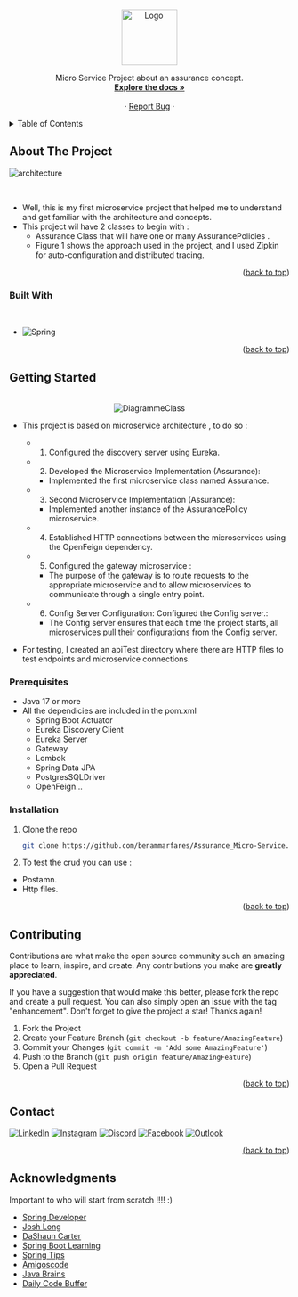 
<a  align="center" name="readme-top"></a>

<!-- PROJECT LOGO -->
<br />
<div align="center">
    <img src="https://github.com/user-attachments/assets/93433dcf-f7e7-4f96-9777-a90d18ff10c6" alt="Logo" width="100" height="100">


  <p align="center">
      Micro Service Project about an assurance concept.
    <br />
    <a href="https://github.com/benammarfares/Spring-RestClients"><strong>Explore the docs »</strong></a>
    <br />
    <br />
    ·
    <a href="https://github.com/benammarfares/Spring-RestClients/issues/new?labels=bug&template=bug-report---.md">Report Bug</a>
    ·
  </p>
</div>



<!-- TABLE OF CONTENTS -->
<details>
  <summary>Table of Contents</summary>
  <ol>
    <li>
      <a href="#about-the-project">About The Project</a>
      <ul>
        <li><a href="#built-with">Built With</a></li>
      </ul>
    </li>
    <li>
      <a href="#getting-started">Getting Started</a>
      <ul>
        <li><a href="#prerequisites">Prerequisites</a></li>
        <li><a href="#installation">Installation</a></li>
      </ul>
    </li>
    <li><a href="#contributing">Contributing</a></li>
    <li><a href="#contact">Contact</a></li>
    <li><a href="#acknowledgments">Acknowledgments</a></li>
  </ol>
</details>



<!-- ABOUT THE PROJECT -->
## About The Project
![architecture](https://github.com/user-attachments/assets/6b2316dc-bf89-43b8-8130-2b02117106ce)

<br>

* Well, this is my first microservice project that helped me to understand and get familiar with the architecture and concepts.<br>
* This project wil have 2 classes to begin with :<br> 
  * Assurance Class that will have one or many AssurancePolicies .<br>
  * Figure 1 shows the approach used in the project, and I used Zipkin for auto-configuration and distributed tracing.<br>



    
<p align="right">(<a href="#readme-top">back to top</a>)</p>



### Built With
<br>

* ![Spring](https://img.shields.io/badge/spring-%236DB33F.svg?style=for-the-badge&logo=spring&logoColor=white)

<p align="right">(<a href="#readme-top">back to top</a>)</p>



<!-- GETTING STARTED -->
## Getting Started
<br>

<div style="text-align: center;">
  <img src="https://github.com/user-attachments/assets/63559c2b-34d2-4e88-bef8-60d2aaecd627" alt="DiagrammeClass">
</div>

* This project is based on microservice architecture ,  to do so :<br>
   * 1. Configured the discovery server using Eureka.<br>
   * 2. Developed the Microservice Implementation (Assurance):<br>
      * Implemented the first microservice class named Assurance.<br>
   * 3. Second Microservice Implementation (Assurance):<br>
      * Implemented another instance of the AssurancePolicy microservice.<br>
   * 4. Established HTTP connections between the microservices using the OpenFeign dependency.<br>
   * 5. Configured the gateway microservice :<br>
      * The purpose of the gateway is to route requests to the appropriate microservice and to allow microservices to communicate through a single entry point.<br>
   * 6. Config Server Configuration: Configured the Config server.:<br>
      * The Config server ensures that each time the project starts, all microservices pull their configurations from the Config server.<br>

* For testing, I created an apiTest directory where there are HTTP files to test endpoints and microservice connections. <br>

### Prerequisites

* Java 17 or more
* All the dependicies are included in the pom.xml
    * Spring Boot Actuator
    * Eureka Discovery Client
    * Eureka Server
    * Gateway
    * Lombok
    * Spring Data JPA
    * PostgresSQLDriver
    * OpenFeign...

### Installation

1. Clone the repo
   ```sh
   git clone https://github.com/benammarfares/Assurance_Micro-Service.git
   ```
2. To test the crud you can use :
  * Postamn.
  * Http files.

   
<p align="right">(<a href="#readme-top">back to top</a>)</p>


<!-- CONTRIBUTING -->
## Contributing

Contributions are what make the open source community such an amazing place to learn, inspire, and create. Any contributions you make are **greatly appreciated**.

If you have a suggestion that would make this better, please fork the repo and create a pull request. You can also simply open an issue with the tag "enhancement".
Don't forget to give the project a star! Thanks again!

1. Fork the Project
2. Create your Feature Branch (`git checkout -b feature/AmazingFeature`)
3. Commit your Changes (`git commit -m 'Add some AmazingFeature'`)
4. Push to the Branch (`git push origin feature/AmazingFeature`)
5. Open a Pull Request

<p align="right">(<a href="#readme-top">back to top</a>)</p>


<!-- CONTACT -->
## Contact

 <a href="https://www.linkedin.com/in/fares-ben-ammar-14b8b3226/">
                <img alt="LinkedIn" title="Discord" src="https://img.shields.io/badge/linkedin-%230077B5.svg?style=for-the-badge&logo=linkedin&logoColor=white"/></a> 
    <a href="https://www.instagram.com/fares.ben.ammar/?hl=fr">
                <img alt="Instagram" title="Instagram" src="https://img.shields.io/badge/Instagram-%23E4405F.svg?style=for-the-badge&logo=Instagram&logoColor=white"/></a>
        <a href="https://discord.gg/farou1747">
                    <img alt="Discord" title="Discord" src="https://img.shields.io/badge/Discord-%235865F2.svg?style=for-the-badge&logo=discord&logoColor=white"/></a> 
            <a href="https://facebook.com/https://www.facebook.com/faroutiti.benammar/">
                    <img alt="Facebook" title="Facebook" src="https://img.shields.io/badge/Facebook-%231877F2.svg?style=for-the-badge&logo=Facebook&logoColor=white"/></a> 
    <a href="mailto:benammar.Fares@esprit.tn">
    <img alt="Outlook" title="Outlook" src="https://img.shields.io/badge/Microsoft_Outlook-0078D4?style=for-the-badge&logo=microsoft-outlook&logoColor=white"/>



<p align="right">(<a href="#readme-top">back to top</a>)</p>



<!-- ACKNOWLEDGMENTS -->
## Acknowledgments

Important to who will start from scratch !!!! :)

- [Spring Developer](https://www.youtube.com/@SpringSourceDev)
- [Josh Long](https://www.youtube.com/@coffeesoftware)
- [DaShaun Carter](https://www.youtube.com/@dashaun)
- [Spring Boot Learning](https://www.youtube.com/@SpringBootLearning)
- [Spring Tips](https://www.youtube.com/playlist?list=PLgGXSWYM2FpPw8rV0tZoMiJYSCiLhPnOc)
- [Amigoscode](https://www.youtube.com/@amigoscode)
- [Java Brains](https://www.youtube.com/c/JavaBrainsChannel)
- [Daily Code Buffer](https://www.youtube.com/@DailyCodeBuffer)




